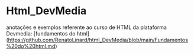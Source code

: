 # Html_DevMedia
anotações e exemplos referente ao curso de HTML da plataforma Devmedia:
[fundamentos do html] (https://github.com/RenatoLinard/html_DevMedia/blob/main/Fundamentos%20do%20html.md)
